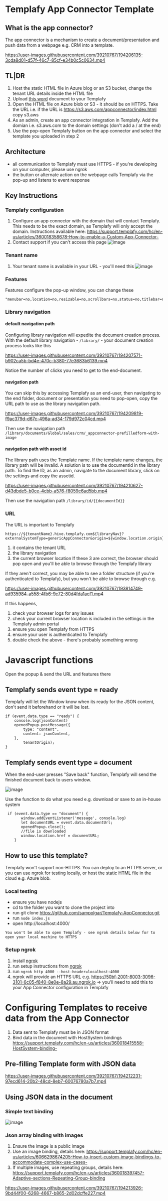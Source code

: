 # Templafy App Connector Template

## What is the app connector?

The app connector is a mechanism to create a document/presentation and push data from a webpage e.g. CRM into a template.

https://user-images.githubusercontent.com/39210767/194206135-3cda8d01-d57f-46c7-85cf-e34b0c5c0634.mp4

## TL|DR
1. Host the static HTML file in Azure blog or an S3 bucket, change the tenant URL details inside the HTML file
2. Upload [this word](https://templafydownload.blob.core.windows.net/delivery/Integrations/AppConnector-HTML/index.html) document to your Templafy
3. Open the HTML file on Azure blob or S3 - it should be on HTTPS. Take the URL i.e. if the URL is https://s3.aws.com/appconnector/index.html copy s3.aws
4. As an admin, create an app connector integration in Templafy. Add the domian i.e. s3.aws.com to the domain settings (don't add a / at the end)
5. Use the pop-open Templafy button on the app connector and select the template you uploaded in step 2

## Architecture

- all communication to Templafy must use HTTPS - if you're developing on your computer, please use ngrok
- the button or alternate action on the webpage calls Templafy via the pop-up and listens to event response

## Key Instructions

### Templafy configuration

1. Configure an app connector with the domain that will contact Templafy. This needs to be the exact domain, as Templafy will only accept the domain. Instructions available here: https://support.templafy.com/hc/en-us/articles/360018358678-How-to-enable-a-Custom-App-Connector-
2. Contact support if you can't access this page
   ![image](https://user-images.githubusercontent.com/39210767/193812874-51ccdee3-caf7-4ed9-9156-c17d35482bc5.png)

### Tenant name

1. Your tenant name is available in your URL - you'll need this
   ![image](https://user-images.githubusercontent.com/39210767/193813042-2b67abb3-af2b-42b0-b1c4-df120221d573.png)

### Features

Features configure the pop-up window, you can change these

```
"menubar=no,location=no,resizable=no,scrollbars=no,status=no,titlebar=no,toolbar=no,width=1500,height=1000";
```

### Library navigation

#### default navigation path

Configuring library navigation will expedite the document creation process.
With the default library navigation - `/library/` - your document creation process looks like this

https://user-images.githubusercontent.com/39210767/194207571-b902ca5b-bd4e-470c-b380-77e3683b6139.mp4

Notice the number of clicks you need to get to the end-document.

#### navigation path

You can skip this by accessing Templafy as an end-user, then navigating to the end folder, document or presentation you need to pop-open, copy the URL path to use as the library navigation path.

https://user-images.githubusercontent.com/39210767/194209819-f9ac379d-d67c-496a-ad34-179d972c04cd.mp4

Then use the navigation path `/library/documents/Global/sales/crm/_appconnector-prefilledform-with-image`

#### navigation path with asset id

The library path uses the Template name. If the template name changes, the library path will be invalid. A solution is to use the documentId in the library path.
To find the ID, as an admin, navigate to the document library, click on the settings and copy the assetid.

https://user-images.githubusercontent.com/39210767/194210627-d43dbde5-b0ce-4cbb-a576-f8059c6ad5bb.mp4

Then use the navigation path `/library/id/{{documentId}}`

### URL

The URL is important to Templafy

```
https://${tenantName}.hive.templafy.com${libraryNav}?externalSystemType=genericAppConnector&origin=${window.location.origin}
```

1. it contains the tenant URL
2. the library navigation
3. the current browser location
   If these 3 are correct, the browser should pop open and you'll be able to browse through the Templafy library

If they aren't correct, you may be able to see a folder structure (if you're authenticated to Templafy), but you won't be able to browse through
e.g.

https://user-images.githubusercontent.com/39210767/193814749-ad935984-a558-4fb6-9c72-80d4fda1acf1.mp4

If this happens, 
1. check your browser logs for any issues 
2. check your current browser location is included in the settings in the Templafy admin portal
3. ensure you open Templafy from HTTPS
4. ensure your user is authenticated to Templafy
5. double check the above - there's probably something wrong

# Javascript functions
Open the popup & send the URL and features there

## Templafy sends event type = ready
Templafy will let the Window know when its ready for the JSON content, don't send it beforehand or it will be lost.

```
if (event.data.type == "ready") {
    console.log(jsonContent)
    openedPopup.postMessage({
        type: "content",
        content: jsonContent,
    },
        tenantOrigin);
}
```

## Templafy sends event type = document

When the end-user presses "Save back" function, Templafy will send the finished document back to users window.

![image](https://user-images.githubusercontent.com/39210767/194216772-29da9511-c7b4-4215-a0c3-972c4ff5347c.png)

Use the function to do what you need e.g. download or save to an in-house system

```
 if (event.data.type == "document") {
       window.addEventListener('message', console.log)
       let documentURL = event.data.documentUrl;
       openedPopup.close();
       //file is downloaded
       window.location.href = documentURL;
    }
```



## How to use this template?

Templafy won't support non-HTTPS. You can deploy to an HTTPS server, or you can use ngrok for testing locally, or host the static HTML file in the cloud e.g. Azure blob.

### Local testing

- ensure you have nodejs
- cd to the folder you want to clone the project into
- run git clone https://github.com/sampolgar/Templafy-AppConnector.git
- run `node index.js`
- open http://localhost:4000/

`You won't be able to open Templafy - see ngrok details below for to open your local machine to HTTPS`

### Setup ngrok

1. install [ngrok](https://ngrok.com/)
2. run setup instructions from [ngrok](https://ngrok.com/)
3. run `ngrok http 4000 --host-header=localhost:4000`
4. ngrok will provide an HTTPS URL e.g. https://50bf-2001-8003-3096-3101-6c05-f840-8e0e-8a29.au.ngrok.io => you'll need to add this to your App Connector configuration in Templafy

# Configuring Templates to receive data from the App Connector
1. Data sent to Templafy must be in JSON format
2. Bind data in the document with HostSystem bindings https://support.templafy.com/hc/en-us/articles/360018415558-HostSystem-binding-

## Pre-filling Template form with JSON data

https://user-images.githubusercontent.com/39210767/194212231-97ecd614-20b2-48cd-8eb7-60076780a7b7.mp4

## Using JSON data in the document

### Simple text binding

![image](https://user-images.githubusercontent.com/39210767/194214603-3e4db59a-4c9a-4b1b-9483-46bc58372b65.png)


### Json array binding with images
1. Ensure the image is a public image
2. Use an image binding, details here: https://support.templafy.com/hc/en-us/articles/6066298674205-How-to-insert-custom-image-bindings-to-accommodate-complex-use-cases-
3. If multiple images, use repeating groups, details here: https://support.templafy.com/hc/en-us/articles/360018397457-Adaptive-sections-Repeating-Group-binding

https://user-images.githubusercontent.com/39210767/194213926-9bd44f00-6268-4667-b865-2d02dcffe227.mp4

